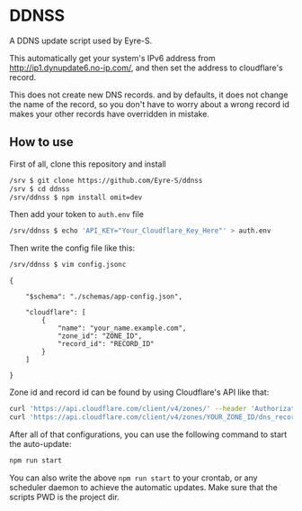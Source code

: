 # DDNSS

A DDNS update script used by Eyre-S.

This automatically get your system's IPv6 address
from http://ip1.dynupdate6.no-ip.com/, and then set the
address to cloudflare's record.

This does not create new DNS records. and by defaults, it
does not change the name of the record, so you don't have
to worry about a wrong record id makes your other records
have overridden in mistake.

## How to use

First of all, clone this repository and install

```sh
/srv $ git clone https://github.com/Eyre-S/ddnss
/srv $ cd ddnss
/srv/ddnss $ npm install omit=dev
```

Then add your token to `auth.env` file

```sh
/srv/ddnss $ echo 'API_KEY="Your_Cloudflare_Key_Here"' > auth.env
```

Then write the config file like this:

```sh
/srv/ddnss $ vim config.jsonc
```

```jsonc
{
    
    "$schema": "./schemas/app-config.json",
    
    "cloudflare": [
        {
            "name": "your_name.example.com",
            "zone_id": "ZONE_ID",
            "record_id": "RECORD_ID"
        }
    ]
    
}
```

Zone id and record id can be found by using Cloudflare's
API like that:

```sh
curl 'https://api.cloudflare.com/client/v4/zones/' --header 'Authorization: Bearer YOUR_TOKEN'
curl 'https://api.cloudflare.com/client/v4/zones/YOUR_ZONE_ID/dns_records' --header 'Authorization: Bearer YOUR_TOKEN'
```

After all of that configurations, you can use the following
command to start the auto-update:

```sh
npm run start
```

You can also write the above `npm run start` to your crontab,
or any scheduler daemon to achieve the automatic updates.
Make sure that the scripts PWD is the project dir.
